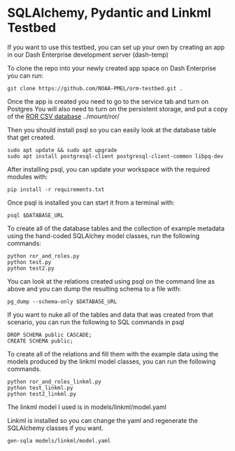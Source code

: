 # SQLAlchemy, Pydantic and Linkml Testbed

If you want to use this testbed, you can set up your own by creating an app in our Dash Enterprise development server (dash-temp)

To clone the repo into your newly created app space on Dash Enterprise you can run:

```
git clone https://github.com/NOAA-PMEL/orm-testbed.git .
```

Once the app is created you need to go to the service tab and turn on Postgres
You will also need to turn on the persistent storage, and put a copy of the [ROR CSV database](https://zenodo.org/records/16950727) ../mount/ror/

Then you should install psql so you can easily look at the database table that get created.

```
sudo apt update && sudo apt upgrade
sudo apt install postgresql-client postgresql-client-common libpq-dev
```

 After installing psql, you can update your workspace with the required modules with:

```
pip install -r requirements.txt
```

Once psql is installed you can start it from a terminal with:

```
psql $DATABASE_URL
```

To create all of the database tables and the collection of example metadata using the hand-coded SQLAlchey model classes, run the following commands:

```
python ror_and_roles.py
python test.py
python test2.py
```

You can look at the relations created using psql on the command line as above and you can dump the resulting schema to a file with:

```
pg_dump --schema-only $DATABASE_URL
```

If you want to nuke all of the tables and data that was created from that scenario, you can run the following to SQL commands in psql

```
DROP SCHEMA public CASCADE;
CREATE SCHEMA public;
```

To create all of the relations and fill them with the example data using the models produced by the linkml model classes, you can run the following commands.

```
python ror_and_roles_linkml.py
python test_linkml.py
python test2_linkml.py
```
The linkml model I used is in models/linkml/model.yaml

Linkml is installed so you can change the yaml and regenerate the SQLAlchemy classes if you want.

```
gen-sqla models/linkml/model.yaml
```